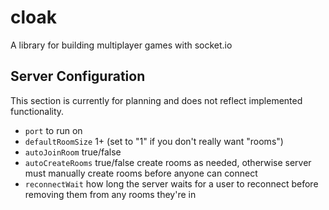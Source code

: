 cloak
==================

A library for building multiplayer games with socket.io

## Server Configuration

This section is currently for planning and does not reflect implemented functionality.

* `port` to run on
* `defaultRoomSize` 1+ (set to "1" if you don't really want "rooms")
* `autoJoinRoom` true/false
* `autoCreateRooms` true/false create rooms as needed, otherwise server must manually create rooms before anyone can connect
* `reconnectWait` how long the server waits for a user to reconnect before removing them from any rooms they're in
